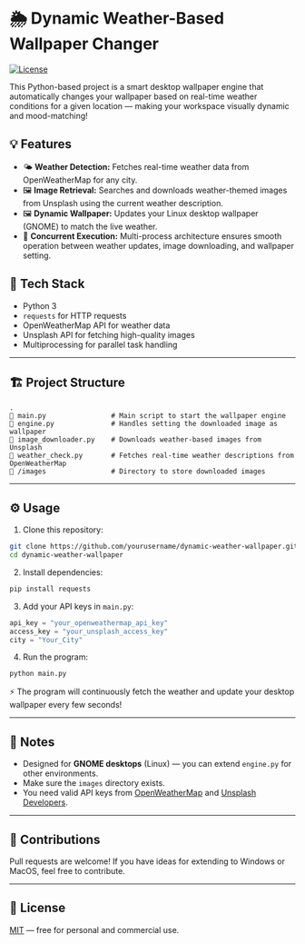 # 🌦️ Dynamic Weather-Based Wallpaper Changer


[![License](https://img.shields.io/badge/license-MIT-blue.svg)](LICENSE)


This Python-based project is a smart desktop wallpaper engine that automatically changes your wallpaper based on real-time weather conditions for a given location — making your workspace visually dynamic and mood-matching!

## 💡 Features

- 🌤 **Weather Detection:** Fetches real-time weather data from OpenWeatherMap for any city.
- 🖼 **Image Retrieval:** Searches and downloads weather-themed images from Unsplash using the current weather description.
- 🖼 **Dynamic Wallpaper:** Updates your Linux desktop wallpaper (GNOME) to match the live weather.
- 🔄 **Concurrent Execution:** Multi-process architecture ensures smooth operation between weather updates, image downloading, and wallpaper setting.

## 🧰 Tech Stack

- Python 3
- `requests` for HTTP requests
- OpenWeatherMap API for weather data
- Unsplash API for fetching high-quality images
- Multiprocessing for parallel task handling

---

## 🏗️ Project Structure

```
.
🔹 main.py                # Main script to start the wallpaper engine
🔹 engine.py              # Handles setting the downloaded image as wallpaper
🔹 image_downloader.py    # Downloads weather-based images from Unsplash
🔹 weather_check.py       # Fetches real-time weather descriptions from OpenWeatherMap
🔹 /images                # Directory to store downloaded images
```

---

## ⚙️ Usage

1. Clone this repository:

```bash
git clone https://github.com/yourusername/dynamic-weather-wallpaper.git
cd dynamic-weather-wallpaper
```

2. Install dependencies:

```bash
pip install requests
```

3. Add your API keys in `main.py`:

```python
api_key = "your_openweathermap_api_key"
access_key = "your_unsplash_access_key"
city = "Your_City"
```

4. Run the program:

```bash
python main.py
```

⚡ The program will continuously fetch the weather and update your desktop wallpaper every few seconds!

---

## 🚨 Notes

- Designed for **GNOME desktops** (Linux) — you can extend `engine.py` for other environments.
- Make sure the `images` directory exists.
- You need valid API keys from [OpenWeatherMap](https://openweathermap.org/) and [Unsplash Developers](https://unsplash.com/developers).

---

## 🤝 Contributions

Pull requests are welcome! If you have ideas for extending to Windows or MacOS, feel free to contribute.

---

## 📜 License

[MIT](LICENSE) — free for personal and commercial use.

